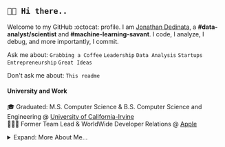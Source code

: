 ## `👋🏼 Hi there..`

Welcome to my GitHub :octocat: profile. I am [Jonathan Dedinata](https://www.linkedin.com/in/Jonathan-Dedinata), a **#data-analyst/scientist** and **#machine-learning-savant**. I code, I analyze, I debug, and more importantly, I commit.

Ask me about: `Grabbing a Coffee` `Leadership` `Data Analysis` `Startups` `Entrepreneurship` `Great Ideas`

Don't ask me about: `This readme`

#### University and Work

🎓 Graduated: M.S. Computer Science & B.S. Computer Science and Engineering @ [University of California-Irvine](https://uci.edu)  
👨🏼‍💻 Former Team Lead & WorldWide Developer Relations @ [Apple](https://github.com/apple)  

<details>

<summary>Expand: More About Me...</summary>

<p>

```javascript
const jd = {
  pronouns: "he" | "him",
  code: [Python, C++, SQL, R],
  tools: [GitHub, Azure, Power BI, Tableau],
  libraries: [PyTorch, TensorFlow/Keras, Pandas, SciPy, NumPy, RegEx, Matplotlib, Scikit-learn, HuggingFace, NLTK, sqlite3],
  Disciplines: [Machine Learning and Data Mining, Data Visualization, ETL Workflows, Deep Learning, Natural Language Processing],
  Models: [Linear Regression, Logistic Regression, KNN, Decision Trees, Gradient Boosting, Support Vector Machines (SVM), K-Means Clustering],
  architecture: ["microservices", "event-driven", "layered"],
  challenge:
    "Finish this damn readme. Maybe more certs and a job doesn't sound too bad right about now...",
};
```

#### Industry Certifications
  
  [Credly](https://www.credly.com/users/jonathan-dedinata)
  
  [IBM Data Science Professional Certificate](https://www.coursera.org/account/accomplishments/specialization/certificate/WBE9DJAM6FLZ)
  
  [Microsoft Certified: Azure AI Fundamentals](https://www.credly.com/badges/06e77f64-ea26-45a7-ba3b-73f9e6349886/public_url)
  
  Soon: PL-900, AZ-900, DP-900

#### Recent Projects

</details>
